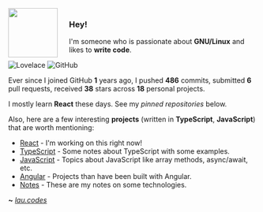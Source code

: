 <img align="left" width="100px" style="padding-right: 20px"  src="https://upload.wikimedia.org/wikipedia/commons/thumb/a/a7/React-icon.svg/2300px-React-icon.svg.png">

### Hey!

I'm someone who is passionate about **GNU/Linux** and likes to **write code**.

![Lovelace](https://img.shields.io/badge/M8--Lovelace-%C2%A1Howdy!-lightgrey)
![GitHub](https://shields.io/github/followers/M8-Lovelace?label=Follow)


Ever since I joined GitHub **1** years ago, I pushed **486** commits, submitted **6** pull requests, received **38** stars across **18** personal projects.

I mostly learn **React** these days. See my _pinned repositories_ below.

Also, here are a few interesting **projects** (written in **TypeScript**, **JavaScript**) that are worth mentioning:

- [React](https://github.com/M8-Lovelace/React) - I'm working on this right now!
- [TypeScript](https://github.com/M8-Lovelace/Notes/tree/main/TypeScript) - Some notes about TypeScript with some examples.
- [JavaScript](https://github.com/M8-Lovelace/Notes/tree/main/JavaScript) - Topics about JavaScript like array methods, async/await, etc.
- [Angular](https://github.com/M8-Lovelace/Notes/tree/main/Angular) - Projects than have been built with Angular.
- [Notes](https://github.com/M8-Lovelace/Notes) - These are my notes on some technologies.

**~** [_lau.codes_](https://lau.codes/)
